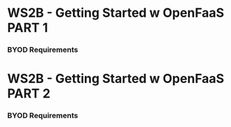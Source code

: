 # WS2B - Getting Started w OpenFaaS PART 1

### BYOD Requirements








# WS2B - Getting Started w OpenFaaS PART 2

### BYOD Requirements